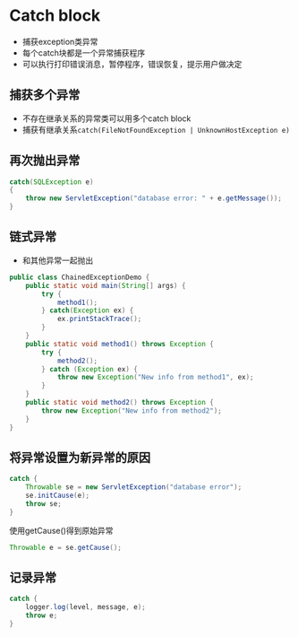 # Catch block

- 捕获exception类异常
- 每个catch块都是一个异常捕获程序
- 可以执行打印错误消息，暂停程序，错误恢复，提示用户做决定

## 捕获多个异常

- 不存在继承关系的异常类可以用多个catch block
- 捕获有继承关系`catch(FileNotFoundException | UnknownHostException e)`

## 再次抛出异常

```java
catch(SQLException e) 
{
    throw new ServletException("database error: " + e.getMessage());
}
```

## 链式异常

- 和其他异常一起抛出

```java
public class ChainedExceptionDemo {
    public static void main(String[] args) {
        try {
            method1();
        } catch(Exception ex) {
            ex.printStackTrace();
        }
    }
    public static void method1() throws Exception {
        try {
            method2();
        } catch (Exception ex) {
            throw new Exception("New info from method1", ex);
        }
    }
    public static void method2() throws Exception {
        throw new Exception("New info from method2");
    }
}
```

## 将异常设置为新异常的原因

```java
catch {
    Throwable se = new ServletException("database error");
    se.initCause(e);
    throw se;
}
```

使用getCause()得到原始异常

```java
Throwable e = se.getCause();
```

## 记录异常

```java
catch {
    logger.log(level, message, e);
    throw e;
}
```